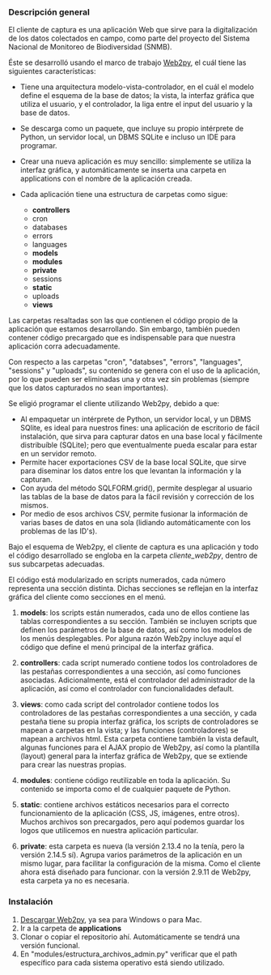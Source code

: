 ### Descripción general

El cliente de captura es una aplicación Web que sirve para la digitalización de
los datos colectados en campo, como parte del proyecto del Sistema Nacional de
Monitoreo de Biodiversidad (SNMB).

Éste se desarrolló usando el marco de trabajo [Web2py](http://www.web2py.com/),
el cuál tiene las siguientes características:

* Tiene una arquitectura modelo-vista-controlador, en el cuál el modelo define
el esquema de la base de datos; la vista, la interfaz gráfica que utiliza el
usuario, y el controlador, la liga entre el input del usuario y la base de datos.

* Se descarga como un paquete, que incluye su propio intérprete de Python, un
servidor local, un DBMS SQLite e incluso un IDE para programar.

* Crear una nueva aplicación es muy sencillo: simplemente se utiliza la interfaz
gráfica, y automáticamente se inserta una carpeta en applications con el nombre
de la aplicación creada.

* Cada aplicación tiene una estructura de carpetas como sigue:
	+ __controllers__
	+ cron
	+ databases
	+ errors
	+ languages
	+ __models__
	+ __modules__
	+ __private__
	+ sessions
	+ __static__
	+ uploads
	+ __views__
		
Las carpetas resaltadas son las que contienen el código propio de la aplicación que
estamos desarrollando. Sin embargo, también pueden contener código precargado que
es indispensable para que nuestra aplicación corra adecuadamente.

Con respecto a las carpetas "cron", "databses", "errors", "languages", "sessions" y
"uploads", su contenido se genera con el uso de la aplicación, por lo que pueden
ser eliminadas una y otra vez sin problemas (siempre que los datos capturados no
sean importantes).

Se eligió programar el cliente utilizando Web2py, debido a que:
* Al empaquetar un intérprete de Python, un servidor local, y un DBMS SQlite,
es ideal para nuestros fines: una aplicación de escritorio de fácil instalación,
que sirva para capturar datos en una base local y fácilmente distribuíble (SQLite);
pero que eventualmente pueda escalar para estar en un servidor remoto.
* Permite hacer exportaciones CSV de la base local SQLite, que sirve para diseminar
los datos entre los que levantan la información y la capturan.
* Con ayuda del método SQLFORM.grid(), permite desplegar al usuario las tablas de la
base de datos para la fácil revisión y corrección de los mismos.
* Por medio de esos archivos CSV, permite fusionar la información de varias bases
de datos en una sola (lidiando automáticamente con los problemas de las ID's).

Bajo el esquema de Web2py, el cliente de captura es una aplicación y todo el código
desarrollado se engloba en la carpeta *cliente_web2py*, dentro de sus subcarpetas
adecuadas.

El código está modularizado en scripts numerados, cada número representa una
sección distinta. Dichas secciones se reflejan en la interfaz gráfica del cliente
como secciones en el menú.

1. **models**: los scripts están numerados, cada uno de ellos contiene las tablas
correspondientes a su sección. También se incluyen scripts que definen los parámetros
de la base de datos, así como los modelos de los menús desplegables. Por alguna razón
Web2py incluye aquí el código que define el menú principal de la interfaz gráfica.

2. **controllers**: cada script numerado contiene todos los controladores de las
pestañas correspondientes a una sección, así como funciones asociadas. Adicionalmente,
está el controlador del administrador de la aplicación, así como el controlador con
funcionalidades default.

3. **views**: como cada script del controlador contiene todos los controladores de las
pestañas correspondientes a una sección, y cada pestaña tiene su propia interfaz gráfica,
los scripts de controladores se mapean a carpetas en la vista; y las funciones
(controladores) se mapean a archivos html. Esta carpeta contiene también la vista default,
algunas funciones para el AJAX propio de Web2py, así como la plantilla (layout) general
para la interfaz gráfica de Web2py, que se extiende para crear las nuestras propias.

4. **modules**: contiene código reutilizable en toda la aplicación. Su contenido se importa
como el de cualquier paquete de Python.

5. **static**: contiene archivos estáticos necesarios para el correcto funcionamiento de
la aplicación (CSS, JS, imágenes, entre otros). Muchos archivos son precargados, pero aquí
podemos guardar los logos que utilicemos en nuestra aplicación particular.

6. **private**: esta carpeta es nueva (la versión 2.13.4 no la tenía, pero la versión 2.14.5
sí). Agrupa varios parámetros de la aplicación en un mismo lugar, para facilitar la configuración
de la misma. Como el cliente ahora está diseñado para funcionar. con la versión 2.9.11 de Web2py,
esta carpeta ya no es necesaria.

### Instalación

1. [Descargar Web2py](http://www.web2py.com/), ya sea para Windows o para Mac.
2. Ir a la carpeta de __applications__
3. Clonar o copiar el repositorio ahí. Automáticamente se tendrá una versión funcional.
4. En "modules/estructura_archivos_admin.py" verificar que el path específico para cada sistema
operativo está siendo utilizado.
